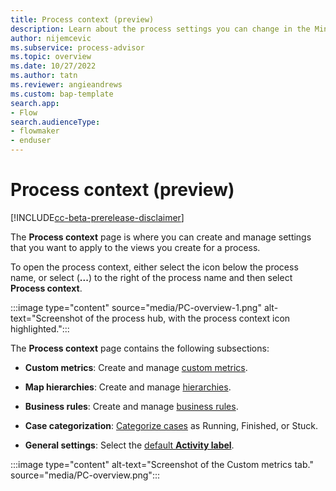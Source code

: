 ```yaml
---
title: Process context (preview)
description: Learn about the process settings you can change in the Minit desktop application for Microsoft Power Automate process advisor.
author: nijemcevic
ms.subservice: process-advisor
ms.topic: overview
ms.date: 10/27/2022
ms.author: tatn
ms.reviewer: angieandrews
ms.custom: bap-template
search.app:
- Flow
search.audienceType:
- flowmaker
- enduser
---
```


# Process context (preview)

[!INCLUDE[cc-beta-prerelease-disclaimer](../includes/cc-beta-prerelease-disclaimer.md)]

The **Process context** page is where you can create and manage settings that you want to apply to the views you create for a process.

To open the process context, either select the icon below the process name, or select (**...**) to the right of the process name and then select **Process context**.

:::image type="content" source="media/PC-overview-1.png" alt-text="Screenshot of the process hub, with the process context icon highlighted.":::

The **Process context** page contains the following subsections:

- **Custom metrics**: Create and manage [custom metrics](custom-metrics.md).

- **Map hierarchies**: Create and manage [hierarchies](hierarchical-process-mining.md).

- **Business rules**: Create and manage [business rules](business-rules.md).

- **Case categorization**: [Categorize cases](case-categorization.md) as Running, Finished, or Stuck.

- **General settings**: Select the [default **Activity label**](view-settings.md).

:::image type="content" alt-text="Screenshot of the Custom metrics tab." source="media/PC-overview.png":::

